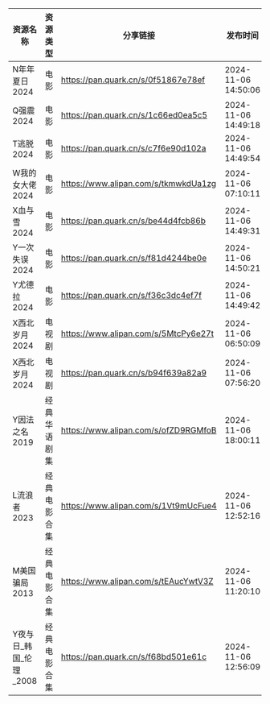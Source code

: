 | 资源名称            | 资源类型   | 分享链接                                 | 发布时间                |
| --------------- | ------ | ------------------------------------ | ------------------- |
| N年年夏日2024       | 电影     | https://pan.quark.cn/s/0f51867e78ef  | 2024-11-06 14:50:06 |
| Q强震2024         | 电影     | https://pan.quark.cn/s/1c66ed0ea5c5  | 2024-11-06 14:49:18 |
| T逃脱2024         | 电影     | https://pan.quark.cn/s/c7f6e90d102a  | 2024-11-06 14:49:54 |
| W我的女大佬2024      | 电影     | https://www.alipan.com/s/tkmwkdUa1zg | 2024-11-06 07:10:11 |
| X血与雪2024        | 电影     | https://pan.quark.cn/s/be44d4fcb86b  | 2024-11-06 14:49:31 |
| Y一次失误2024       | 电影     | https://pan.quark.cn/s/f81d4244be0e  | 2024-11-06 14:50:21 |
| Y尤德拉2024        | 电影     | https://pan.quark.cn/s/f36c3dc4ef7f  | 2024-11-06 14:49:42 |
| X西北岁月2024       | 电视剧    | https://www.alipan.com/s/5MtcPy6e27t | 2024-11-06 06:50:09 |
| X西北岁月2024       | 电视剧    | https://pan.quark.cn/s/b94f639a82a9  | 2024-11-06 07:56:20 |
| Y因法之名2019       | 经典华语剧集 | https://www.alipan.com/s/ofZD9RGMfoB | 2024-11-06 18:00:11 |
| L流浪者2023        | 经典电影合集 | https://www.alipan.com/s/1Vt9mUcFue4 | 2024-11-06 12:52:16 |
| M美国骗局2013       | 经典电影合集 | https://www.alipan.com/s/tEAucYwtV3Z | 2024-11-06 11:20:10 |
| Y夜与日_韩国_伦理_2008 | 经典电影合集 | https://pan.quark.cn/s/f68bd501e61c  | 2024-11-06 12:56:09 |
